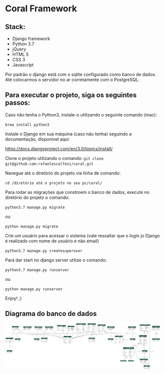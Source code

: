 # Coral Framework

## Stack:

- Django framework
- Python 3.7
- jQuery
- HTML 5
- CSS 3
- Javascript


Por padrão o django está com o sqlite configurado como banco de dados. Até colocarmos o servidor no ar corretamente com o PostgreSQL. 


## Para executar o projeto, siga os seguintes passos:

Caso não tenha o Python3, instale-o utilizando o seguinte comando (mac):

`brew install python3`

Instale o Django em sua máquina (caso não tenha) seguindo a documentação, disponível aqui: 

https://docs.djangoproject.com/en/3.0/topics/install/

Clone o projeto utilizando o comando:
`git clone git@github.com:rafaelescalfoni/coral.git`

Navegue até o diretório do projeto via linha de comando:

`cd /diretório até o projeto no seu pc/coral/`

Para rodar as migrações que constroem o banco de dados, execute no diretório do projeto o comando:

`python3.7 manage.py migrate`

ou

`python manage.py migrate`

Crie um usuário para acessar o sistema (vale ressaltar que o login jo Django é realizado com nome de usuário e não email)

`python3.7 manage.py createsuperuser`

Para dar start no django server utilize o comando:

`python3.7 manage.py runserver`

ou 

`python manage.py runserver`

Enjoy! ;)

## Diagrama do banco de dados

![Diagrama](coral_models.png)